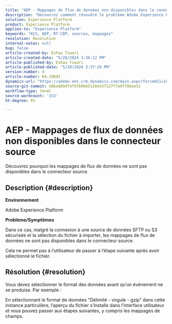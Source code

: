 ```yaml
---
title: "AEP - Mappages de flux de données non disponibles dans le connecteur source"
description: "Découvrez comment résoudre le problème Adobe Experience Platform en raison duquel les mappages de flux de données ne sont pas disponibles dans le connecteur source."
solution: Experience Platform
product: Experience Platform
applies-to: "Experience Platform"
keywords: "KCS, AEP, RT-CDP, sources, mappages"
resolution: Resolution
internal-notes: null
bug: false
article-created-by: Eshaa Tiwari
article-created-date: "5/28/2024 3:36:12 PM"
article-published-by: Eshaa Tiwari
article-published-date: "5/28/2024 3:37:29 PM"
version-number: 4
article-number: KA-19691
dynamics-url: "https://adobe-ent.crm.dynamics.com/main.aspx?forceUCI=1&pagetype=entityrecord&etn=knowledgearticle&id=69e95efe-071d-ef11-840b-6045bd026dc7"
source-git-commit: 60ba089df4f97b9b851204437127f7a9ff86ee32
workflow-type: tm+mt
source-wordcount: '153'
ht-degree: 6%

---
```


# AEP - Mappages de flux de données non disponibles dans le connecteur source


Découvrez pourquoi les mappages de flux de données ne sont pas disponibles dans le connecteur source.

## Description {#description}


<b>Environnement</b>

Adobe Experience Platform

<b>Problème/Symptômes</b>

Dans ce cas, malgré la connexion à une source de données SFTP ou S3 sécurisée et la sélection du fichier à importer, les mappages de flux de données ne sont pas disponibles dans le connecteur source.

Cela ne permet pas à l’utilisateur de passer à l’étape suivante après avoir sélectionné le fichier.




## Résolution {#resolution}


Vous devez sélectionner le format des données avant qu’un événement ne se produise. Par exemple :

En sélectionnant le format de données &quot;Délimité - virgule - gzip&quot; dans cette instance particulière, l’aperçu du fichier s’installe dans l’interface utilisateur et vous pouvez passer aux étapes suivantes, y compris les mappages de champs.
